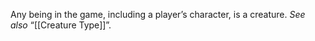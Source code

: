 Any being in the game, including a player’s character, is a creature. _See also_ “[[Creature Type]]”.